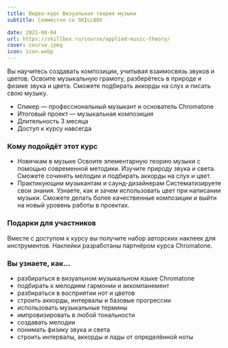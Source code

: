 ```yaml
---
title: Видео-курс Визуальная теория музыки
subtitle: Совместно со SKILLBOX

date: 2021-08-04
url: https://skillbox.ru/course/applied-music-theory/
cover: course.jpeg
icon: icon.webp
---
```


Вы научитесь создавать композиции, учитывая взаимосвязь звуков и цветов. Освоите музыкальную грамоту, разберётесь в природе и физике звука и цвета. Сможете подбирать аккорды на слух и писать свою музыку.

- Спикер — профессиональный музыкант и основатель Chromatone
- Итоговый проект — музыкальная композиция
- Длительность 3 месяца
- Доступ к курсу навсегда

### Кому подойдёт этот курс

- Новичкам в музыке
  Освоите элементарную теорию музыки с помощью современной методики. Изучите природу звука и света. Сможете сочинять мелодии и подбирать аккорды на слух и цвет.
- Практикующим музыкантам и саунд-дизайнерам
  Систематизируете свои знания. Узнаете, как и зачем использовать цвет при написании музыки. Сможете делать более качественные композиции и выйти на новый уровень работы в проектах.

### Подарки для участников

Вместе с доступом к курсу вы получите набор авторских наклеек для инструментов. Наклейки разработаны партнёром курса Chromatone.

### Вы узнаете, как...

- разбираться в визуальном музыкальном языке Chromatone
- подбирать к мелодиям гармонии и аккомпанемент
- разбираться в восприятии нот и цветов
- строить аккорды, интервалы и базовые прогрессии
- использовать музыкальные термины
- импровизировать в любой тональности
- создавать мелодии
- понимать физику звука и света
- строить интервалы, аккорды и лады от определённой ноты
